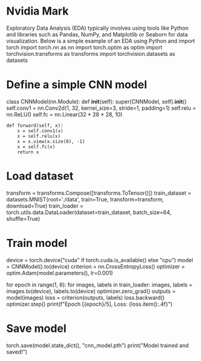 # Nvidia Mark 
Exploratory Data Analysis (EDA) typically involves using tools like Python and libraries such as Pandas, NumPy, and Matplotlib or Seaborn for data visualization. Below is a simple example of an EDA using Python and import torch
import torch.nn as nn
import torch.optim as optim
import torchvision.transforms as transforms
import torchvision.datasets as datasets

# Define a simple CNN model
class CNNModel(nn.Module):
    def __init__(self):
        super(CNNModel, self).__init__()
        self.conv1 = nn.Conv2d(1, 32, kernel_size=3, stride=1, padding=1)
        self.relu = nn.ReLU()
        self.fc = nn.Linear(32 * 28 * 28, 10)

    def forward(self, x):
        x = self.conv1(x)
        x = self.relu(x)
        x = x.view(x.size(0), -1)
        x = self.fc(x)
        return x

# Load dataset
transform = transforms.Compose([transforms.ToTensor()])
train_dataset = datasets.MNIST(root='./data', train=True, transform=transform, download=True)
train_loader = torch.utils.data.DataLoader(dataset=train_dataset, batch_size=64, shuffle=True)

# Train model
device = torch.device("cuda" if torch.cuda.is_available() else "cpu")
model = CNNModel().to(device)
criterion = nn.CrossEntropyLoss()
optimizer = optim.Adam(model.parameters(), lr=0.001)

for epoch in range(1, 6):
    for images, labels in train_loader:
        images, labels = images.to(device), labels.to(device)
        optimizer.zero_grad()
        outputs = model(images)
        loss = criterion(outputs, labels)
        loss.backward()
        optimizer.step()
    print(f"Epoch [{epoch}/5], Loss: {loss.item():.4f}")

# Save model
torch.save(model.state_dict(), "cnn_model.pth")
print("Model trained and saved!")
